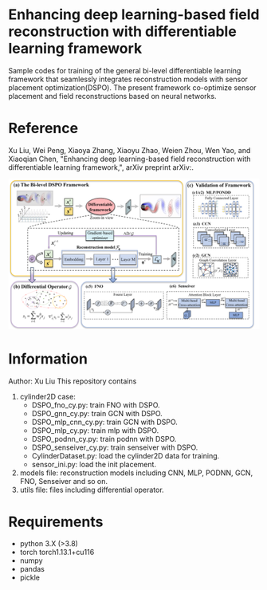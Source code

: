 # Enhancing deep learning-based field reconstruction with differentiable learning framework
Sample codes for training of the general bi-level differentiable learning framework that seamlessly integrates reconstruction models with sensor placement optimization(DSPO).
The present framework co-optimize sensor placement and field reconstructions based on neural networks.

# Reference
Xu Liu, Wei Peng, Xiaoya Zhang, Xiaoyu Zhao, Weien Zhou, Wen Yao, and Xiaoqian Chen, "Enhancing deep learning-based field reconstruction with differentiable learning framework,", arXiv preprint arXiv:.

![DSPO](https://github.com/liuxu97531/DSPO/blob/main/fig/DSPO.png?raw=true)

# Information
Author: Xu Liu
This repository contains
1. cylinder2D case:
   - DSPO_fno_cy.py: train FNO with DSPO.
   - DSPO_gnn_cy.py: train GCN with DSPO.
   - DSPO_mlp_cnn_cy.py: train GCN with DSPO.
   - DSPO_mlp_cy.py: train mlp with DSPO.
   - DSPO_podnn_cy.py: train podnn with DSPO.
   - DSPO_senseiver_cy.py: train senseiver with DSPO.
   - CylinderDataset.py: load the cylinder2D data for training.
   - sensor_ini.py: load the init placement.
2. models file: reconstruction models including CNN, MLP, PODNN, GCN, FNO, Senseiver and so on.
3. utils file: files including differential operator.

# Requirements
- python 3.X (>3.8)
- torch torch1.13.1+cu116
- numpy
- pandas
- pickle